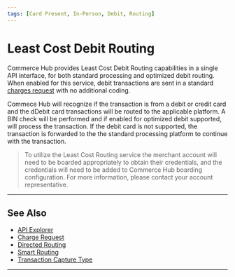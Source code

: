 ```yaml
---
tags: [Card Present, In-Person, Debit, Routing]
---
```


# Least Cost Debit Routing

Commerce Hub provides Least Cost Debit Routing capabilities in a single API interface, for both standard processing and optimized debit routing. When enabled for this service, debit transactions are sent in a standard [charges request](?path=docs/Resources/API-Documents/Payments/Charges.md) with no additional coding.

Commece Hub will recognize if the transaction is from a debit or credit card and the dDebit card transactions will be routed to the applicable platform. A BIN check will be performed and if enabled for optimized debit supported, will process the transaction. If the debit card is not supported, the transaction is forwarded to the the standard processing platform to continue with the transaction.

<!-- theme: info -->
> To utilize the Least Cost Routing service the merchant account will need to be boarded appropriately to obtain their credentials, and the credentials will need to be added to Commerce Hub boarding configuration. For more information, please contact your account representative.

---

## See Also

- [API Explorer](../api/?type=post&path=/payments/v1/charges)
- [Charge Request](?path=docs/Resources/API-Documents/Payments/Charges.md)
- [Directed Routing](?path=docs/Resources/Guides/Directed-Routing.md)
- [Smart Routing](?path=docs/In-Person/Debit/Smart-Routing.md)
- [Transaction Capture Type](?path=docs/Resources/Guides/Settlement/Transaction-Capture-Type.md)

---
